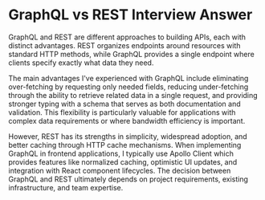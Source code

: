 # GraphQL vs REST Interview Answer

GraphQL and REST are different approaches to building APIs, each with distinct advantages. REST organizes endpoints around resources with standard HTTP methods, while GraphQL provides a single endpoint where clients specify exactly what data they need.

The main advantages I've experienced with GraphQL include eliminating over-fetching by requesting only needed fields, reducing under-fetching through the ability to retrieve related data in a single request, and providing stronger typing with a schema that serves as both documentation and validation. This flexibility is particularly valuable for applications with complex data requirements or where bandwidth efficiency is important.

However, REST has its strengths in simplicity, widespread adoption, and better caching through HTTP cache mechanisms. When implementing GraphQL in frontend applications, I typically use Apollo Client which provides features like normalized caching, optimistic UI updates, and integration with React component lifecycles. The decision between GraphQL and REST ultimately depends on project requirements, existing infrastructure, and team expertise.